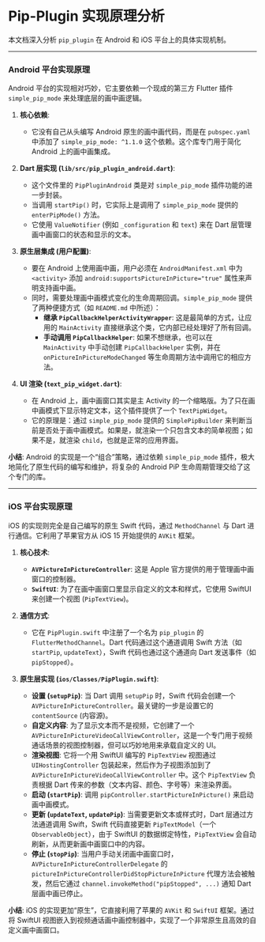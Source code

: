 # Pip-Plugin 实现原理分析

本文档深入分析 `pip_plugin` 在 Android 和 iOS 平台上的具体实现机制。

---

### Android 平台实现原理

Android 平台的实现相对巧妙，它主要依赖一个现成的第三方 Flutter 插件 `simple_pip_mode` 来处理底层的画中画逻辑。

1.  **核心依赖**:
    *   它没有自己从头编写 Android 原生的画中画代码，而是在 `pubspec.yaml` 中添加了 `simple_pip_mode: ^1.1.0` 这个依赖。这个库专门用于简化 Android 上的画中画集成。

2.  **Dart 层实现 (`lib/src/pip_plugin_android.dart`)**:
    *   这个文件里的 `PipPluginAndroid` 类是对 `simple_pip_mode` 插件功能的进一步封装。
    *   当调用 `startPip()` 时，它实际上是调用了 `simple_pip_mode` 提供的 `enterPipMode()` 方法。
    *   它使用 `ValueNotifier` (例如 `_configuration` 和 `text`) 来在 Dart 层管理画中画窗口的状态和显示的文本。

3.  **原生层集成 (用户配置)**:
    *   要在 Android 上使用画中画，用户必须在 `AndroidManifest.xml` 中为 `<activity>` 添加 `android:supportsPictureInPicture="true"` 属性来声明支持画中画。
    *   同时，需要处理画中画模式变化的生命周期回调。`simple_pip_mode` 提供了两种便捷方式（如 `README.md` 中所述）：
        *   **继承 `PipCallbackHelperActivityWrapper`**: 这是最简单的方式，让应用的 `MainActivity` 直接继承这个类，它内部已经处理好了所有回调。
        *   **手动调用 `PipCallbackHelper`**: 如果不想继承，也可以在 `MainActivity` 中手动创建 `PipCallbackHelper` 实例，并在 `onPictureInPictureModeChanged` 等生命周期方法中调用它的相应方法。

4.  **UI 渲染 (`text_pip_widget.dart`)**:
    *   在 Android 上，画中画窗口其实是主 Activity 的一个缩略版。为了只在画中画模式下显示特定文本，这个插件提供了一个 `TextPipWidget`。
    *   它的原理是：通过 `simple_pip_mode` 提供的 `SimplePipBuilder` 来判断当前是否处于画中画模式。如果是，就渲染一个只包含文本的简单视图；如果不是，就渲染 `child`，也就是正常的应用界面。

**小结**: Android 的实现是一个“组合”策略，通过依赖 `simple_pip_mode` 插件，极大地简化了原生代码的编写和维护，将复杂的 Android PiP 生命周期管理交给了这个专门的库。

---

### iOS 平台实现原理

iOS 的实现则完全是自己编写的原生 Swift 代码，通过 `MethodChannel` 与 Dart 进行通信。它利用了苹果官方从 iOS 15 开始提供的 `AVKit` 框架。

1.  **核心技术**:
    *   **`AVPictureInPictureController`**: 这是 Apple 官方提供的用于管理画中画窗口的控制器。
    *   **`SwiftUI`**: 为了在画中画窗口里显示自定义的文本和样式，它使用 SwiftUI 来创建一个视图 (`PipTextView`)。

2.  **通信方式**:
    *   它在 `PipPlugin.swift` 中注册了一个名为 `pip_plugin` 的 `FlutterMethodChannel`。Dart 代码通过这个通道调用 Swift 方法（如 `startPip`, `updateText`），Swift 代码也通过这个通道向 Dart 发送事件（如 `pipStopped`）。

3.  **原生层实现 (`ios/Classes/PipPlugin.swift`)**:
    *   **设置 (`setupPip`)**: 当 Dart 调用 `setupPip` 时，Swift 代码会创建一个 `AVPictureInPictureController`。最关键的一步是设置它的 `contentSource` (内容源)。
    *   **自定义内容**: 为了显示文本而不是视频，它创建了一个 `AVPictureInPictureVideoCallViewController`，这是一个专门用于视频通话场景的视图控制器，但可以巧妙地用来承载自定义的 UI。
    *   **渲染视图**: 它将一个用 SwiftUI 编写的 `PipTextView` 视图通过 `UIHostingController` 包装起来，然后作为子视图添加到了 `AVPictureInPictureVideoCallViewController` 中。这个 `PipTextView` 负责根据 Dart 传来的参数（文本内容、颜色、字号等）来渲染界面。
    *   **启动 (`startPip`)**: 调用 `pipController.startPictureInPicture()` 来启动画中画模式。
    *   **更新 (`updateText`, `updatePip`)**: 当需要更新文本或样式时，Dart 层通过方法通道调用 Swift，Swift 代码直接更新 `PipTextModel`（一个 `ObservableObject`），由于 SwiftUI 的数据绑定特性，`PipTextView` 会自动刷新，从而更新画中画窗口中的内容。
    *   **停止 (`stopPip`)**: 当用户手动关闭画中画窗口时，`AVPictureInPictureControllerDelegate` 的 `pictureInPictureControllerDidStopPictureInPicture` 代理方法会被触发，然后它通过 `channel.invokeMethod("pipStopped", ...)` 通知 Dart 层画中画已停止。

**小结**: iOS 的实现更加“原生”，它直接利用了苹果的 `AVKit` 和 `SwiftUI` 框架。通过将 SwiftUI 视图嵌入到视频通话画中画控制器中，实现了一个非常原生且高效的自定义画中画窗口。
